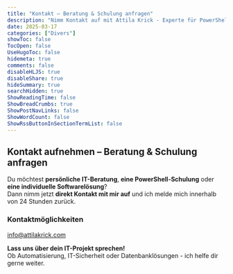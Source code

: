 ```yaml
---
title: "Kontakt – Beratung & Schulung anfragen"
description: "Nimm Kontakt auf mit Attila Krick - Experte für PowerShell, .NET und T-SQL. Beratung, Schulungen und individuelle IT-Lösungen."
date: 2025-03-17
categories: ["Divers"]
showToc: false
TocOpen: false
UseHugoToc: false
hidemeta: true
comments: false
disableHLJS: true
disableShare: true
hideSummary: true
searchHidden: true
ShowReadingTime: false
ShowBreadCrumbs: true
ShowPostNavLinks: false
ShowWordCount: false
ShowRssButtonInSectionTermList: false
---
```


## Kontakt aufnehmen – Beratung & Schulung anfragen

Du möchtest **persönliche IT-Beratung**, **eine PowerShell-Schulung** oder **eine individuelle Softwarelösung**?  
Dann nimm jetzt **direkt Kontakt mit mir auf** und ich melde mich innerhalb von 24 Stunden zurück.  

### Kontaktmöglichkeiten

[info@attilakrick.com](mailto:info@attilakrick.com)  

**Lass uns über dein IT-Projekt sprechen!**  
Ob Automatisierung, IT-Sicherheit oder Datenbanklösungen - ich helfe dir gerne weiter.  
